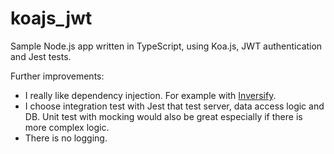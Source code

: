 # koajs_jwt

Sample Node.js app written in TypeScript, using Koa.js, JWT authentication and Jest tests.

Further improvements:
- I really like dependency injection. For example with [Inversify](https://www.npmjs.com/package/inversify).
- I choose integration test with Jest that test server, data access logic and DB. Unit test with mocking would also be great especially if there is more complex logic.
- There is no logging.